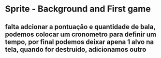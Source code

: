 # Sprite - Background and First game

## falta adcionar a pontuação e quantidade de bala, podemos colocar um cronometro para definir um tempo, por final podemos deixar apena 1 alvo na tela, quando for destruido, adicionamos outro

